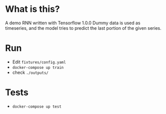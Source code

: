 # What is this?

A demo RNN written with Tensorflow 1.0.0
Dummy data is used as timeseries, and the model tries to predict the last portion
of the given series.

# Run

- Edit `fixtures/config.yaml`
- `docker-compose up train`
- check `./outputs/`

# Tests

- `docker-compose up test`

